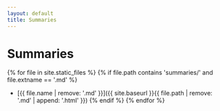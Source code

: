 ```yaml
---
layout: default
title: Summaries
---
```


# Summaries

{% for file in site.static_files %}
  {% if file.path contains 'summaries/' and file.extname == '.md' %}
- [{{ file.name | remove: '.md' }}]({{ site.baseurl }}{{ file.path | remove: '.md' | append: '.html' }})
  {% endif %}
{% endfor %}